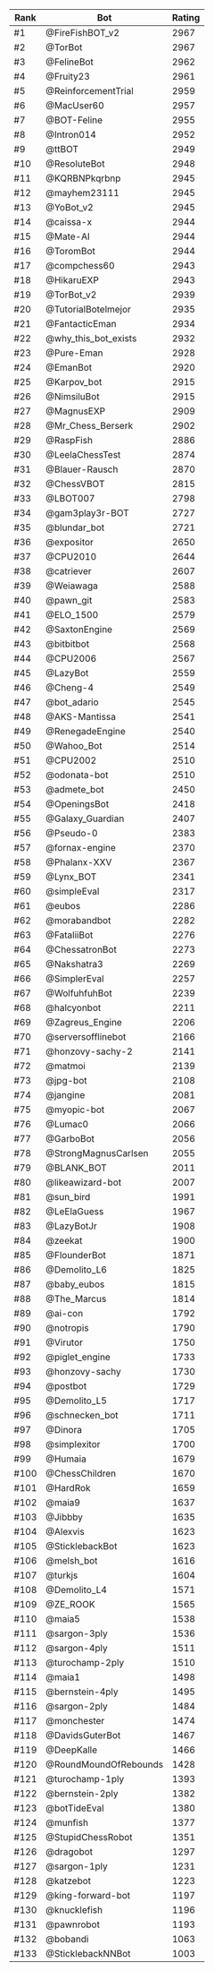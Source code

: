 Rank|Bot|Rating
---|---|---
#1|@FireFishBOT_v2|2967
#2|@TorBot|2967
#3|@FelineBot|2962
#4|@Fruity23|2961
#5|@ReinforcementTrial|2959
#6|@MacUser60|2957
#7|@BOT-Feline|2955
#8|@Intron014|2952
#9|@ttBOT|2949
#10|@ResoluteBot|2948
#11|@KQRBNPkqrbnp|2945
#12|@mayhem23111|2945
#13|@YoBot_v2|2945
#14|@caissa-x|2944
#15|@Mate-AI|2944
#16|@ToromBot|2944
#17|@compchess60|2943
#18|@HikaruEXP|2943
#19|@TorBot_v2|2939
#20|@TutorialBotelmejor|2935
#21|@FantacticEman|2934
#22|@why_this_bot_exists|2932
#23|@Pure-Eman|2928
#24|@EmanBot|2920
#25|@Karpov_bot|2915
#26|@NimsiluBot|2915
#27|@MagnusEXP|2909
#28|@Mr_Chess_Berserk|2902
#29|@RaspFish|2886
#30|@LeelaChessTest|2874
#31|@Blauer-Rausch|2870
#32|@ChessVBOT|2815
#33|@LBOT007|2798
#34|@gam3play3r-BOT|2727
#35|@blundar_bot|2721
#36|@expositor|2650
#37|@CPU2010|2644
#38|@catriever|2607
#39|@Weiawaga|2588
#40|@pawn_git|2583
#41|@ELO_1500|2579
#42|@SaxtonEngine|2569
#43|@bitbitbot|2568
#44|@CPU2006|2567
#45|@LazyBot|2559
#46|@Cheng-4|2549
#47|@bot_adario|2545
#48|@AKS-Mantissa|2541
#49|@RenegadeEngine|2540
#50|@Wahoo_Bot|2514
#51|@CPU2002|2510
#52|@odonata-bot|2510
#53|@admete_bot|2450
#54|@OpeningsBot|2418
#55|@Galaxy_Guardian|2407
#56|@Pseudo-0|2383
#57|@fornax-engine|2370
#58|@Phalanx-XXV|2367
#59|@Lynx_BOT|2341
#60|@simpleEval|2317
#61|@eubos|2286
#62|@morabandbot|2282
#63|@FataliiBot|2276
#64|@ChessatronBot|2273
#65|@Nakshatra3|2269
#66|@SimplerEval|2257
#67|@WolfuhfuhBot|2239
#68|@halcyonbot|2211
#69|@Zagreus_Engine|2206
#70|@serversofflinebot|2166
#71|@honzovy-sachy-2|2141
#72|@matmoi|2139
#73|@jpg-bot|2108
#74|@jangine|2081
#75|@myopic-bot|2067
#76|@Lumac0|2066
#77|@GarboBot|2056
#78|@StrongMagnusCarlsen|2055
#79|@BLANK_BOT|2011
#80|@likeawizard-bot|2007
#81|@sun_bird|1991
#82|@LeElaGuess|1967
#83|@LazyBotJr|1908
#84|@zeekat|1900
#85|@FlounderBot|1871
#86|@Demolito_L6|1825
#87|@baby_eubos|1815
#88|@The_Marcus|1814
#89|@ai-con|1792
#90|@notropis|1790
#91|@Virutor|1750
#92|@piglet_engine|1733
#93|@honzovy-sachy|1730
#94|@postbot|1729
#95|@Demolito_L5|1717
#96|@schnecken_bot|1711
#97|@Dinora|1705
#98|@simplexitor|1700
#99|@Humaia|1679
#100|@ChessChildren|1670
#101|@HardRok|1659
#102|@maia9|1637
#103|@Jibbby|1635
#104|@Alexvis|1623
#105|@SticklebackBot|1623
#106|@melsh_bot|1616
#107|@turkjs|1604
#108|@Demolito_L4|1571
#109|@ZE_ROOK|1565
#110|@maia5|1538
#111|@sargon-3ply|1536
#112|@sargon-4ply|1511
#113|@turochamp-2ply|1510
#114|@maia1|1498
#115|@bernstein-4ply|1495
#116|@sargon-2ply|1484
#117|@monchester|1474
#118|@DavidsGuterBot|1467
#119|@DeepKalle|1466
#120|@RoundMoundOfRebounds|1428
#121|@turochamp-1ply|1393
#122|@bernstein-2ply|1382
#123|@botTideEval|1380
#124|@munfish|1377
#125|@StupidChessRobot|1351
#126|@dragobot|1297
#127|@sargon-1ply|1231
#128|@katzebot|1223
#129|@king-forward-bot|1197
#130|@knucklefish|1196
#131|@pawnrobot|1193
#132|@bobandi|1063
#133|@SticklebackNNBot|1003
